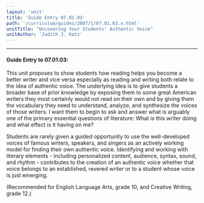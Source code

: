 ```yaml
---
layout: 'unit'
title: 'Guide Entry 07.01.03'
path: '/curriculum/guides/2007/1/07.01.03.x.html'
unitTitle: "Uncovering Your Students' Authentic Voice"
unitAuthor: 'Judith J. Katz'
---
```


<body>
<hr/>
 <h4>
  Guide Entry to 07.01.03:
 </h4>
 <p>
  This unit proposes to show students how reading helps you become a better writer and vice versa especially as reading and writing both relate to the idea of authentic voice. The underlying idea is to give students a broader base of prior knowledge by exposing them to some great American writers they most certainly would not read on their own and by giving them the vocabulary they need to understand, analyze, and synthesize the voices of those writers. I want them to begin to ask and answer what is arguably one of the primary essential questions of literature: What is this writer doing and what effect is it having on me?
 </p>
<p>
  Students are rarely given a guided opportunity to use the well-developed voices of famous writers, speakers, and singers as an actively working model for finding their own authentic voice. Identifying and working with literary elements - including personalized content, audience, syntax, sound, and rhythm - contributes to the creation of an authentic voice whether that voice belongs to an established, revered writer or to a student whose voice is just emerging.
 </p>
<p>
  (Recommended for English Language Arts, grade 10, and Creative Writing, grade 12.)
 </p>

</body>
